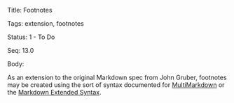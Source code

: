 Title:  Footnotes

Tags:   extension, footnotes

Status: 1 - To Do

Seq:    13.0

Body: 

As an extension to the original Markdown spec from John Gruber, footnotes may be created using the sort of syntax documented for [MultiMarkdown][mmd] or the [Markdown Extended Syntax][ext].

[ext]: https://www.markdownguide.org/extended-syntax/
[mmd]: https://fletcher.github.io/MultiMarkdown-6/syntax/index.html#footnotes
